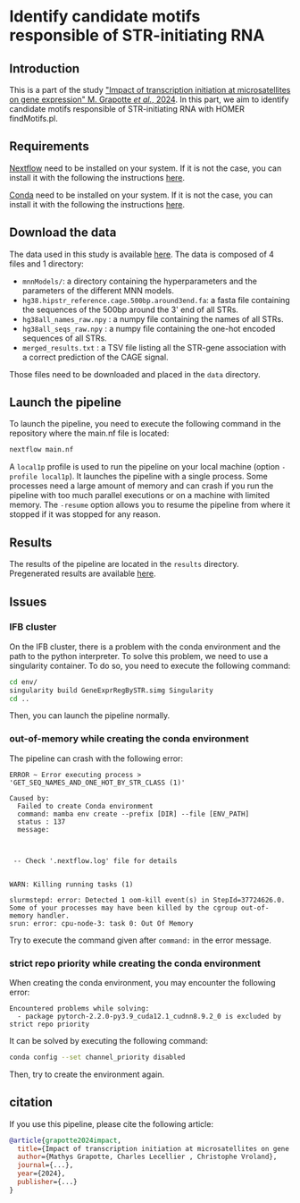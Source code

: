 # Identify candidate motifs responsible of STR-initiating RNA

## Introduction

This is a part of the study ["Impact of transcription initiation at microsatellites on gene expression" M. Grapotte *et al.*, 2024](linkToTheArticle). In this part, we aim to identify candidate motifs responsible of STR-initiating RNA with HOMER findMotifs.pl.

## Requirements

[Nextflow](https://www.nextflow.io/) need to be installed on your system. If it is not the case,  you can install it with the following the instructions [here](https://www.nextflow.io/docs/latest/getstarted.html#installation).

[Conda](https://docs.conda.io/en/latest/) need to be installed on your system. If it is not the case, you can install it with the following the instructions [here](https://docs.conda.io/projects/conda/en/latest/user-guide/install/index.html).

## Download the data

The data used in this study is available [here](liketotheData). The data is composed of 4 files and 1 directory:

- `mnnModels/`: a directory containing the hyperparameters and the parameters of the different MNN models.
- `hg38.hipstr_reference.cage.500bp.around3end.fa`: a fasta file containing the sequences of the 500bp around the 3' end of all STRs.
- `hg38all_names_raw.npy` : a numpy file containing the names of all STRs.
- `hg38all_seqs_raw.npy` : a numpy file containing the one-hot encoded sequences of all STRs.
- `merged_results.txt` : a TSV file listing all the STR-gene association with a correct prediction of the CAGE signal.

Those files need to be downloaded and placed in the `data` directory.

## Launch the pipeline

To launch the pipeline, you need to execute the following command in the repository where the main.nf file is located:

```bash
nextflow main.nf
```

A `local1p` profile is used to run the pipeline on your local machine (option `-profile local1p`). It launches the pipeline with a single process. Some processes need a large amount of memory and can crash if you run the pipeline with too much parallel executions or on a machine with limited memory. The `-resume` option allows you to resume the pipeline from where it stopped if it was stopped for any reason.

## Results

The results of the pipeline are located in the `results` directory. Pregenerated results are available [here](linktotheResults).

## Issues

### IFB cluster

On the IFB cluster, there is a problem with the conda environment and the path to the python interpreter. To solve this problem, we need to use a singularity container. To do so, you need to execute the following command:

```bash
cd env/
singularity build GeneExprRegBySTR.simg Singularity
cd ..
```

Then, you can launch the pipeline normally.

### out-of-memory while creating the conda environment

The pipeline can crash with the following error:

```text
ERROR ~ Error executing process > 'GET_SEQ_NAMES_AND_ONE_HOT_BY_STR_CLASS (1)'

Caused by:
  Failed to create Conda environment
  command: mamba env create --prefix [DIR] --file [ENV_PATH]
  status : 137
  message:



 -- Check '.nextflow.log' file for details


WARN: Killing running tasks (1)

slurmstepd: error: Detected 1 oom-kill event(s) in StepId=37724626.0. Some of your processes may have been killed by the cgroup out-of-memory handler.
srun: error: cpu-node-3: task 0: Out Of Memory
```

Try to execute the command given after `command:` in the error message.

### strict repo priority while creating the conda environment

When creating the conda environment, you may encounter the following error:

```text
Encountered problems while solving:
  - package pytorch-2.2.0-py3.9_cuda12.1_cudnn8.9.2_0 is excluded by strict repo priority
```

It can be solved by executing the following command:

```bash
conda config --set channel_priority disabled
```

Then, try to create the environment again.

## citation

If you use this pipeline, please cite the following article:

```bibtex
@article{grapotte2024impact,
  title={Impact of transcription initiation at microsatellites on gene expression},
  author={Mathys Grapotte, Charles Lecellier , Christophe Vroland},
  journal={...},
  year={2024},
  publisher={...}
}
```
